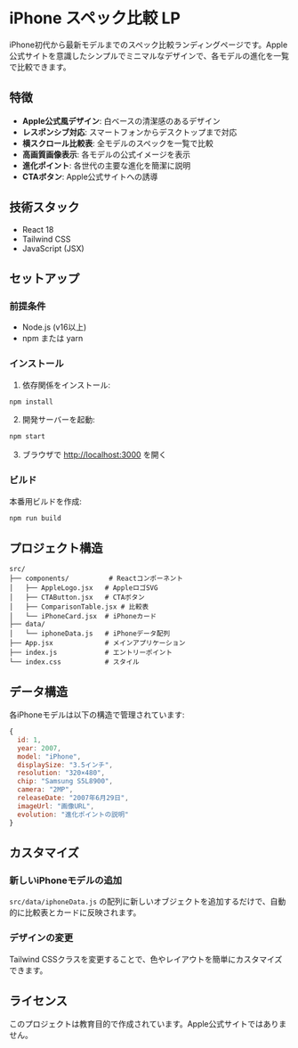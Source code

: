 # iPhone スペック比較 LP

iPhone初代から最新モデルまでのスペック比較ランディングページです。Apple公式サイトを意識したシンプルでミニマルなデザインで、各モデルの進化を一覧で比較できます。

## 特徴

- **Apple公式風デザイン**: 白ベースの清潔感のあるデザイン
- **レスポンシブ対応**: スマートフォンからデスクトップまで対応
- **横スクロール比較表**: 全モデルのスペックを一覧で比較
- **高画質画像表示**: 各モデルの公式イメージを表示
- **進化ポイント**: 各世代の主要な進化を簡潔に説明
- **CTAボタン**: Apple公式サイトへの誘導

## 技術スタック

- React 18
- Tailwind CSS
- JavaScript (JSX)

## セットアップ

### 前提条件

- Node.js (v16以上)
- npm または yarn

### インストール

1. 依存関係をインストール:
```bash
npm install
```

2. 開発サーバーを起動:
```bash
npm start
```

3. ブラウザで [http://localhost:3000](http://localhost:3000) を開く

### ビルド

本番用ビルドを作成:
```bash
npm run build
```

## プロジェクト構造

```
src/
├── components/          # Reactコンポーネント
│   ├── AppleLogo.jsx   # AppleロゴSVG
│   ├── CTAButton.jsx   # CTAボタン
│   ├── ComparisonTable.jsx # 比較表
│   └── iPhoneCard.jsx  # iPhoneカード
├── data/
│   └── iphoneData.js   # iPhoneデータ配列
├── App.jsx             # メインアプリケーション
├── index.js            # エントリーポイント
└── index.css           # スタイル
```

## データ構造

各iPhoneモデルは以下の構造で管理されています:

```javascript
{
  id: 1,
  year: 2007,
  model: "iPhone",
  displaySize: "3.5インチ",
  resolution: "320×480",
  chip: "Samsung S5L8900",
  camera: "2MP",
  releaseDate: "2007年6月29日",
  imageUrl: "画像URL",
  evolution: "進化ポイントの説明"
}
```

## カスタマイズ

### 新しいiPhoneモデルの追加

`src/data/iphoneData.js` の配列に新しいオブジェクトを追加するだけで、自動的に比較表とカードに反映されます。

### デザインの変更

Tailwind CSSクラスを変更することで、色やレイアウトを簡単にカスタマイズできます。

## ライセンス

このプロジェクトは教育目的で作成されています。Apple公式サイトではありません。 